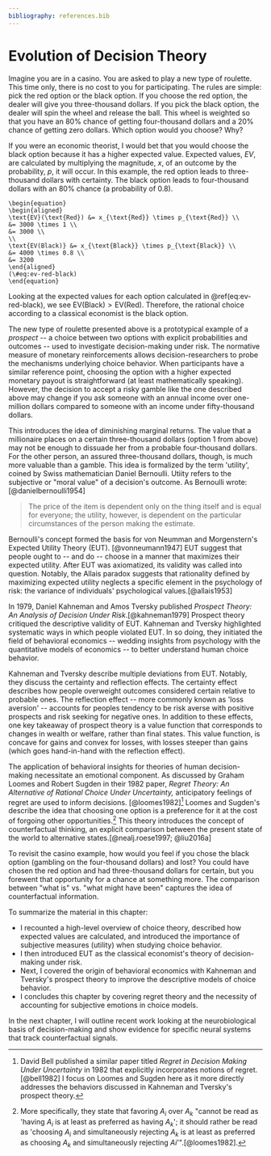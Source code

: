 ```yaml
---
bibliography: references.bib
---
```


# Evolution of Decision Theory

Imagine you are in a casino. You are asked to play a new type of roulette. This time only, there is no cost to you for participating. The rules are simple: pick the red option or the black option. If you choose the red option, the dealer will give you three-thousand dollars. If you pick the black option, the dealer will spin the wheel and release the ball. This wheel is weighted so that you have an 80% chance of getting four-thousand dollars and a 20% chance of getting zero dollars. Which option would you choose? Why?

If you were an economic theorist, I would bet that you would choose the black option because it has a higher expected value. Expected values, $EV$, are calculated by multiplying the magnitude, $x$, of an outcome by the probability, $p$, it will occur. In this example, the red option leads to three-thousand dollars with certainty. The black option leads to four-thousand dollars with an 80% chance (a probability of 0.8).

```{=tex}
\begin{equation}
\begin{aligned}
\text{EV}(\text{Red}) &= x_{\text{Red}} \times p_{\text{Red}} \\
&= 3000 \times 1 \\
&= 3000 \\
\\
\text{EV(Black)} &= x_{\text{Black}} \times p_{\text{Black}} \\
&= 4000 \times 0.8 \\
&= 3200
\end{aligned}
(\#eq:ev-red-black)
\end{equation}
```
Looking at the expected values for each option calculated in \@ref(eq:ev-red-black), we see $\text{EV}(\text{Black}) > \text{EV(Red)}$. Therefore, the rational choice according to a classical economist is the black option.

The new type of roulette presented above is a prototypical example of a *prospect* -- a choice between two options with explicit probabilities and outcomes -- used to investigate decision-making under risk. The normative measure of monetary reinforcements allows decision-researchers to probe the mechanisms underlying choice behavior. When participants have a similar reference point, choosing the option with a higher expected monetary payout is straightforward (at least mathematically speaking). However, the decision to accept a risky gamble like the one described above may change if you ask someone with an annual income over one-million dollars compared to someone with an income under fifty-thousand dollars.

This introduces the idea of diminishing marginal returns. The value that a millionaire places on a certain three-thousand dollars (option 1 from above) may not be enough to dissuade her from a probable four-thousand dollars. For the other person, an assured three-thousand dollars, though, is much more valuable than a gamble. This idea is formalized by the term 'utility', coined by Swiss mathematician Daniel Bernoulli. Utiity refers to the subjective or "moral value" of a decision's outcome. As Bernoulli wrote: [@danielbernoulli1954]

> The price of the item is dependent only on the thing itself and is equal for everyone; the utility, however, is dependent on the particular circumstances of the person making the estimate.

Bernoulli's concept formed the basis for von Neumman and Morgenstern's Expected Utility Theory (EUT). [@vonneumann1947] EUT suggest that people ought to -- and do -- choose in a manner that maximizes their expected utility. After EUT was axiomatized, its validity was called into question. Notably, the Allais paradox suggests that rationality defined by maximizing expected utility neglects a specific element in the psychology of risk: the variance of individuals' psychological values.[@allais1953]

In 1979, Daniel Kahneman and Amos Tversky published *Prospect Theory: An Analysis of Decision Under Risk*.[@kahneman1979] Prospect theory critiqued the descriptive validity of EUT. Kahneman and Tversky highlighted systematic ways in which people violated EUT. In so doing, they initiated the field of behavioral economics -- wedding insights from psychology with the quantitative models of economics -- to better understand human choice behavior.

Kahneman and Tversky describe multiple deviations from EUT. Notably, they discuss the certainty and reflection effects. The certainty effect describes how people overweight outcomes considered certain relative to probable ones. The reflection effect -- more commonly known as 'loss aversion' -- accounts for peoples tendency to be risk averse with positive prospects and risk seeking for negative ones. In addition to these effects, one key takeaway of prospect theory is a value function that corresponds to changes in wealth or welfare, rather than final states. This value function, is concave for gains and convex for losses, with losses steeper than gains (which goes hand-in-hand with the reflection effect).

The application of behavioral insights for theories of human decision-making necessitate an emotional component. As discussed by Graham Loomes and Robert Sugden in their 1982 paper, *Regret Theory: An Alternative of Rational Choice Under Uncertainty,* anticipatory feelings of regret are used to inform decisions. [@loomes1982][^decision-theory-1] Loomes and Sugden's describe the idea that choosing one option is a preference for it at the cost of forgoing other opportunities.[^decision-theory-2] This theory introduces the concept of counterfactual thinking, an explicit comparison between the present state of the world to alternative states.[@nealj.roese1997; @liu2016a]

[^decision-theory-1]: David Bell published a similar paper titled *Regret in Decision Making Under Uncertainty* in 1982 that explicitly incorporates notions of regret. [@bell1982] I focus on Loomes and Sugden here as it more directly addresses the behaviors discussed in Kahneman and Tversky's prospect theory.

[^decision-theory-2]: More specifically, they state that favoring $A_i$ over $A_k$ "cannot be read as 'having $A_i$ is at least as preferred as having $A_k$'; it should rather be read as 'choosing $A_i$ and simultaneously rejecting $A_k$ is at least as preferred as choosing $A_k$ and simultaneously rejecting $Ai$'".[@loomes1982].

To revisit the casino example, how would you feel if you chose the black option (gambling on the four-thousand dollars) and lost? You could have chosen the red option and had three-thousand dollars for certain, but you forewent that opportunity for a chance at something more. The comparison between "what is" vs. "what might have been" captures the idea of counterfactual information.

To summarize the material in this chapter:

* I recounted a high-level overview of choice theory, described how expected values are calculated, and introduced the importance of subjective measures (utility) when studying choice behavior.
* I then introduced EUT as the classical economist's theory of decision-making under risk.
* Next, I covered the origin of behavioral economics with Kahneman and Tversky's prospect theory to improve the descriptive models of choice behavior.
* I concludes this chapter by covering regret theory and the necessity of accounting for subjective emotions in choice models.

In the next chapter, I will outline recent work looking at the neurobiological basis of decision-making and show evidence for specific neural systems that track counterfactual signals.

